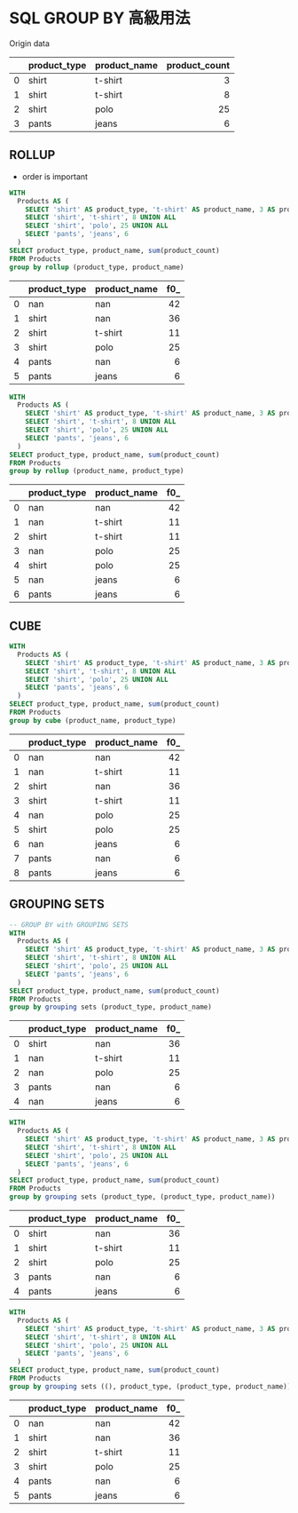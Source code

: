 # SQL GROUP BY 高級用法

Origin data

|    | product_type   | product_name   |   product_count |
|---:|:---------------|:---------------|----------------:|
|  0 | shirt          | t-shirt        |               3 |
|  1 | shirt          | t-shirt        |               8 |
|  2 | shirt          | polo           |              25 |
|  3 | pants          | jeans          |               6 |


## ROLLUP
* order is important

```sql
WITH
  Products AS (
    SELECT 'shirt' AS product_type, 't-shirt' AS product_name, 3 AS product_count UNION ALL
    SELECT 'shirt', 't-shirt', 8 UNION ALL
    SELECT 'shirt', 'polo', 25 UNION ALL
    SELECT 'pants', 'jeans', 6
  )
SELECT product_type, product_name, sum(product_count)
FROM Products
group by rollup (product_type, product_name)
```
|    | product_type   | product_name   |   f0_ |
|---:|:---------------|:---------------|------:|
|  0 | nan            | nan            |    42 |
|  1 | shirt          | nan            |    36 |
|  2 | shirt          | t-shirt        |    11 |
|  3 | shirt          | polo           |    25 |
|  4 | pants          | nan            |     6 |
|  5 | pants          | jeans          |     6 |


```sql
WITH
  Products AS (
    SELECT 'shirt' AS product_type, 't-shirt' AS product_name, 3 AS product_count UNION ALL
    SELECT 'shirt', 't-shirt', 8 UNION ALL
    SELECT 'shirt', 'polo', 25 UNION ALL
    SELECT 'pants', 'jeans', 6
  )
SELECT product_type, product_name, sum(product_count)
FROM Products
group by rollup (product_name, product_type)
```


|    | product_type   | product_name   |   f0_ |
|---:|:---------------|:---------------|------:|
|  0 | nan            | nan            |    42 |
|  1 | nan            | t-shirt        |    11 |
|  2 | shirt          | t-shirt        |    11 |
|  3 | nan            | polo           |    25 |
|  4 | shirt          | polo           |    25 |
|  5 | nan            | jeans          |     6 |
|  6 | pants          | jeans          |     6 |

## CUBE

```sql
WITH
  Products AS (
    SELECT 'shirt' AS product_type, 't-shirt' AS product_name, 3 AS product_count UNION ALL
    SELECT 'shirt', 't-shirt', 8 UNION ALL
    SELECT 'shirt', 'polo', 25 UNION ALL
    SELECT 'pants', 'jeans', 6
  )
SELECT product_type, product_name, sum(product_count)
FROM Products
group by cube (product_name, product_type)
```


|    | product_type   | product_name   |   f0_ |
|---:|:---------------|:---------------|------:|
|  0 | nan            | nan            |    42 |
|  1 | nan            | t-shirt        |    11 |
|  2 | shirt          | nan            |    36 |
|  3 | shirt          | t-shirt        |    11 |
|  4 | nan            | polo           |    25 |
|  5 | shirt          | polo           |    25 |
|  6 | nan            | jeans          |     6 |
|  7 | pants          | nan            |     6 |
|  8 | pants          | jeans          |     6 |


## GROUPING SETS

```sql
-- GROUP BY with GROUPING SETS
WITH
  Products AS (
    SELECT 'shirt' AS product_type, 't-shirt' AS product_name, 3 AS product_count UNION ALL
    SELECT 'shirt', 't-shirt', 8 UNION ALL
    SELECT 'shirt', 'polo', 25 UNION ALL
    SELECT 'pants', 'jeans', 6
  )
SELECT product_type, product_name, sum(product_count)
FROM Products
group by grouping sets (product_type, product_name)
```
|    | product_type   | product_name   |   f0_ |
|---:|:---------------|:---------------|------:|
|  0 | shirt          | nan            |    36 |
|  1 | nan            | t-shirt        |    11 |
|  2 | nan            | polo           |    25 |
|  3 | pants          | nan            |     6 |
|  4 | nan            | jeans          |     6 |







```sql
WITH
  Products AS (
    SELECT 'shirt' AS product_type, 't-shirt' AS product_name, 3 AS product_count UNION ALL
    SELECT 'shirt', 't-shirt', 8 UNION ALL
    SELECT 'shirt', 'polo', 25 UNION ALL
    SELECT 'pants', 'jeans', 6
  )
SELECT product_type, product_name, sum(product_count)
FROM Products
group by grouping sets (product_type, (product_type, product_name))
```
|    | product_type   | product_name   |   f0_ |
|---:|:---------------|:---------------|------:|
|  0 | shirt          | nan            |    36 |
|  1 | shirt          | t-shirt        |    11 |
|  2 | shirt          | polo           |    25 |
|  3 | pants          | nan            |     6 |
|  4 | pants          | jeans          |     6 |



```sql
WITH
  Products AS (
    SELECT 'shirt' AS product_type, 't-shirt' AS product_name, 3 AS product_count UNION ALL
    SELECT 'shirt', 't-shirt', 8 UNION ALL
    SELECT 'shirt', 'polo', 25 UNION ALL
    SELECT 'pants', 'jeans', 6
  )
SELECT product_type, product_name, sum(product_count)
FROM Products
group by grouping sets ((), product_type, (product_type, product_name))
```

|    | product_type   | product_name   |   f0_ |
|---:|:---------------|:---------------|------:|
|  0 | nan            | nan            |    42 |
|  1 | shirt          | nan            |    36 |
|  2 | shirt          | t-shirt        |    11 |
|  3 | shirt          | polo           |    25 |
|  4 | pants          | nan            |     6 |
|  5 | pants          | jeans          |     6 |
